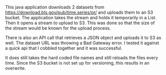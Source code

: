 This java application downloads 2 datasets from https://download.bls.gov/pub/time.series/pr/ 
and uploads them to an S3 bucket.  The application takes the stream and holds it temporarily 
in a List<String>. Then it opens a stream to upload to S3. This was done so that the size 
of the stream would be known for the upload process.

There is also an API call that retrieves a JSON object and uploads it to S3 as well.
The dataset URL was throwing a Bad Gateway error. I tested it against a quick api that I cobbled 
together and it was successful.

It does still takes the hard coded file names and still reloads the files every time. Since the S3 bucket 
is not set up for versioning, this results in an overwrite. 

